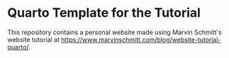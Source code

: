 # Quarto Template for the Tutorial

This repository contains a personal website made using Marvin Schmitt's website tutorial at <https://www.marvinschmitt.com/blog/website-tutorial-quarto/>.
